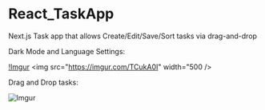 # React_TaskApp
Next.js Task app that allows Create/Edit/Save/Sort tasks via drag-and-drop


Dark Mode and Language Settings:


[!Imgur](https://i.imgur.com/TCukA0I.gifv)
<img src="https://imgur.com/TCukA0I" width="500 />

Drag and Drop tasks: 

![Imgur](https://i.imgur.com/I9lqr61.png)

